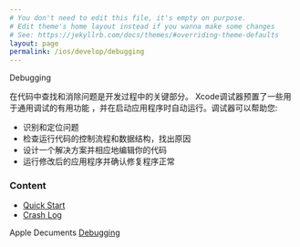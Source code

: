 ```yaml
---
# You don't need to edit this file, it's empty on purpose.
# Edit theme's home layout instead if you wanna make some changes
# See: https://jekyllrb.com/docs/themes/#overriding-theme-defaults
layout: page
permalink: /ios/develop/debugging
---
```


Debugging

在代码中查找和消除问题是开发过程中的关键部分。 Xcode调试器预置了一些用于通用调试的有用功能
，并在启动应用程序时自动运行。调试器可以帮助您:

* 识别和定位问题
* 检查运行代码的控制流程和数据结构，找出原因
* 设计一个解决方案并相应地编辑你的代码
* 运行修改后的应用程序并确认修复程序正常

### Content
* [Quick Start](./debugging/quick-start)
* [Crash Log](./debugging/crashlog)


Apple Decuments [Debugging](https://developer.apple.com/library/content/documentation/DeveloperTools/Conceptual/debugging_with_xcode/chapters/about_debugging_w_xcode.html#//apple_ref/doc/uid/TP40015022-CH10-SW1)
